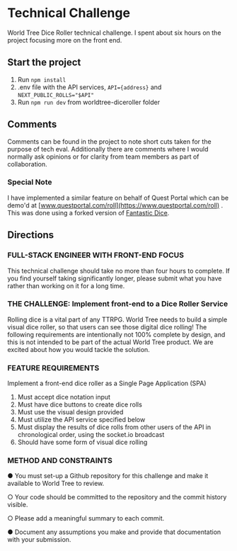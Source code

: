 # Technical Challenge

World Tree Dice Roller technical challenge. I spent about six hours on the project focusing more on the front end.

## Start the project

1. Run `npm install`
2. .env file with the API services, `API={address}` and `NEXT_PUBLIC_ROLLS="$API"`
3. Run `npm run dev` from worldtree-diceroller folder

## Comments

Comments can be found in the project to note short cuts taken for the purpose of tech eval. Additionally there are comments where I would normally ask opinions or for clarity from team members as part of collaboration.

### Special Note

I have implemented a similar feature on behalf of Quest Portal which can be demo'd at [www.questportal.com/roll](https://www.questportal.com/roll) . This was done using a forked version of [Fantastic Dice](https://github.com/3d-dice).

## Directions

### FULL-STACK ENGINEER WITH FRONT-END FOCUS

This technical challenge should take no more than four hours to complete. If you find yourself taking significantly longer, please submit what you have rather than working on it for a long time.

### THE CHALLENGE: Implement front-end to a Dice Roller Service

Rolling dice is a vital part of any TTRPG. World Tree needs to build a simple visual dice roller, so that users can see those digital dice rolling!
The following requirements are intentionally not 100% complete by design, and this is not intended to be part of the actual World Tree product. We are excited about how you would tackle the solution.

### FEATURE REQUIREMENTS

Implement a front-end dice roller as a Single Page Application (SPA)

1.  Must accept dice notation input
2.  Must have dice buttons to create dice rolls
3.  Must use the visual design provided
4.  Must utilize the API service specified below
5.  Must display the results of dice rolls from other users of the API in chronological order, using the socket.io broadcast
6.  Should have some form of visual dice rolling

### METHOD AND CONSTRAINTS

  ● You must set-up a Github repository for this challenge and make it available to World Tree to review.
  
  ○ Your code should be committed to the repository and the commit history visible.
  
  ○ Please add a meaningful summary to each commit.
  
  ● Document any assumptions you make and provide that documentation with your submission.
